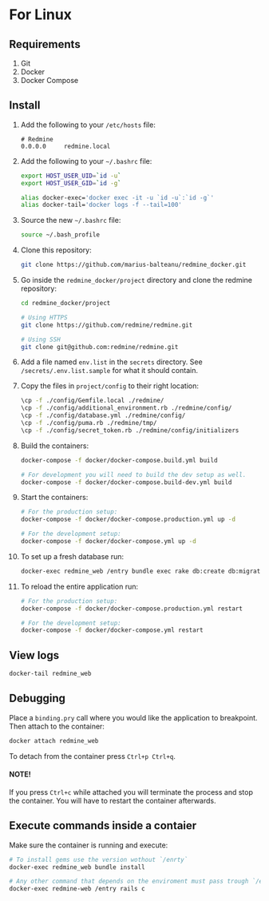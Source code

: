 # For Linux

## Requirements

1. Git
2. Docker
3. Docker Compose

## Install

1. Add the following to your `/etc/hosts` file:

    ```
    # Redmine
    0.0.0.0		redmine.local
    ```

2. Add the following to your `~/.bashrc` file:

    ```bash
    export HOST_USER_UID=`id -u`
    export HOST_USER_GID=`id -g`

    alias docker-exec='docker exec -it -u `id -u`:`id -g`'
    alias docker-tail='docker logs -f --tail=100'
    ```

3. Source the new `~/.bashrc` file:

    ```bash
    source ~/.bash_profile
    ```

4. Clone this repository:

    ``` bash
    git clone https://github.com/marius-balteanu/redmine_docker.git
    ```

5. Go inside the `redmine_docker/project` directory and clone the redmine repository:

    ```bash
    cd redmine_docker/project

    # Using HTTPS
    git clone https://github.com/redmine/redmine.git

    # Using SSH
    git clone git@github.com:redmine/redmine.git
    ```

6. Add a file named `env.list` in the `secrets` directory.
See `/secrets/.env.list.sample` for what it should contain.

7. Copy the files in `project/config` to their right location:

    ```bash
    \cp -f ./config/Gemfile.local ./redmine/
    \cp -f ./config/additional_environment.rb ./redmine/config/
    \cp -f ./config/database.yml ./redmine/config/
    \cp -f ./config/puma.rb ./redmine/tmp/
    \cp -f ./config/secret_token.rb ./redmine/config/initializers
    ```

8. Build the containers:

    ```bash
    docker-compose -f docker/docker-compose.build.yml build

    # For development you will need to build the dev setup as well.
    docker-compose -f docker/docker-compose.build-dev.yml build
    ```

9. Start the containers:

    ```bash
    # For the production setup:
    docker-compose -f docker/docker-compose.production.yml up -d

    # For the development setup:
    docker-compose -f docker/docker-compose.yml up -d
    ```

10. To set up a fresh database run:

    ```bash
    docker-exec redmine_web /entry bundle exec rake db:create db:migrate
    ```

11. To reload the entire application run:

    ```bash
    # For the production setup:
    docker-compose -f docker/docker-compose.production.yml restart

    # For the development setup:
    docker-compose -f docker/docker-compose.yml restart
    ```

## View logs

```bash
docker-tail redmine_web
```

## Debugging

Place a `binding.pry` call where you would like the application to breakpoint.
Then attach to the container:

```bash
docker attach redmine_web
```

To detach from the container press `Ctrl+p Ctrl+q`.

>
#### NOTE!
If you press `Ctrl+c` while attached you will terminate the process and stop
the container. You will have to restart the container afterwards.


## Execute commands inside a contaier

Make sure the container is running and execute:

```bash
# To install gems use the version wothout `/enrty`
docker-exec redmine_web bundle install

# Any other command that depends on the enviroment must pass trough `/entry`
docker-exec redmine-web /entry rails c
```
